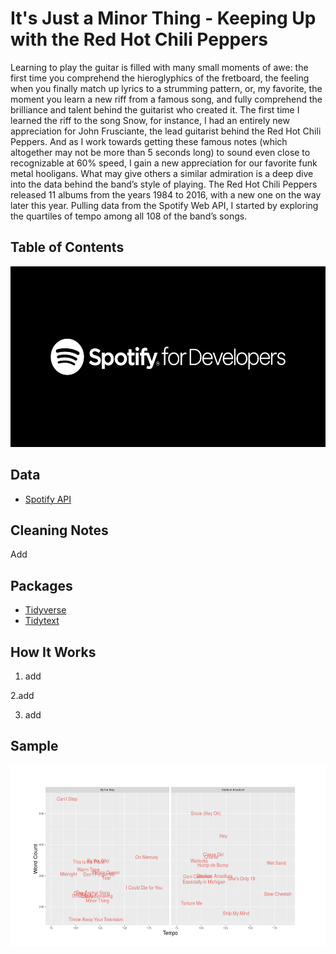 # It's Just a Minor Thing - Keeping Up with the Red Hot Chili Peppers

Learning to play the guitar is filled with many small moments of awe: the first time you comprehend the hieroglyphics of the fretboard, the feeling when you finally match up lyrics to a strumming pattern, or, my favorite, the moment you learn a new riff from a famous song, and fully comprehend the brilliance and talent behind the guitarist who created it.
The first time I learned the riff to the song Snow, for instance, I had an entirely new appreciation for John Frusciante, the lead guitarist behind the Red Hot Chili Peppers. And as I work towards getting these famous notes (which altogether may not be more than 5 seconds long) to sound even close to recognizable at 60% speed, I gain a new appreciation for our favorite funk metal hooligans.
What may give others a similar admiration is a deep dive into the data behind the band’s style of playing. The Red Hot Chili Peppers released 11 albums from the years 1984 to 2016, with a new one on the way later this year. Pulling data from the Spotify Web API, I started by exploring the quartiles of tempo among all 108 of the band’s songs. 

## Table of Contents

<p align="center">
<img src="https://github.com/katjanewilson/SpotifyAPI-RHCP/blob/master/images/image3.png"
  alt="Size Limit comment in pull request about bundle size changes"
  width="686" height="289">
</p>

## Data

* [Spotify API](https://developer.spotify.com/documentation/web-api/)


## Cleaning Notes
Add

## Packages

* [Tidyverse](https://cran.r-project.org/web/packages/tidyverse/tidyverse.pdf)
* [Tidytext](https://cran.r-project.org/web/packages/tidytext/tidytext.pdf)

## How It Works

1. add

2.add

3. add


## Sample

<p align="center">
<img src="https://github.com/katjanewilson/SpotifyAPI-RHCP/blob/master/images/sample_graphic.png"
  alt="Size Limit comment in pull request about bundle size changes"
  width="686" height="289">
</p>


